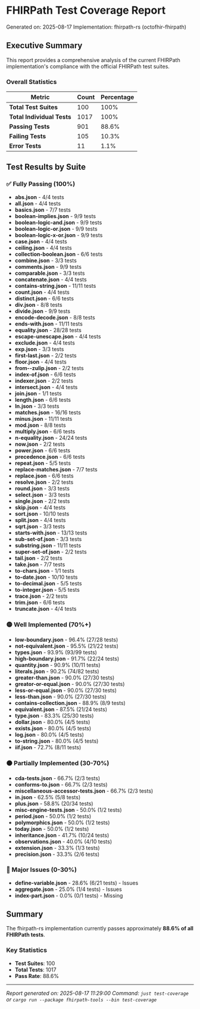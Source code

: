 # FHIRPath Test Coverage Report

Generated on: 2025-08-17
Implementation: fhirpath-rs (octofhir-fhirpath)

## Executive Summary

This report provides a comprehensive analysis of the current FHIRPath implementation's compliance with the official FHIRPath test suites.

### Overall Statistics

| Metric | Count | Percentage |
|--------|-------|------------|
| **Total Test Suites** | 100 | 100% |
| **Total Individual Tests** | 1017 | 100% |
| **Passing Tests** | 901 | 88.6% |
| **Failing Tests** | 105 | 10.3% |
| **Error Tests** | 11 | 1.1% |

## Test Results by Suite

### ✅ Fully Passing (100%)

- **abs.json** - 4/4 tests
- **all.json** - 4/4 tests
- **basics.json** - 7/7 tests
- **boolean-implies.json** - 9/9 tests
- **boolean-logic-and.json** - 9/9 tests
- **boolean-logic-or.json** - 9/9 tests
- **boolean-logic-x-or.json** - 9/9 tests
- **case.json** - 4/4 tests
- **ceiling.json** - 4/4 tests
- **collection-boolean.json** - 6/6 tests
- **combine.json** - 3/3 tests
- **comments.json** - 9/9 tests
- **comparable.json** - 3/3 tests
- **concatenate.json** - 4/4 tests
- **contains-string.json** - 11/11 tests
- **count.json** - 4/4 tests
- **distinct.json** - 6/6 tests
- **div.json** - 8/8 tests
- **divide.json** - 9/9 tests
- **encode-decode.json** - 8/8 tests
- **ends-with.json** - 11/11 tests
- **equality.json** - 28/28 tests
- **escape-unescape.json** - 4/4 tests
- **exclude.json** - 4/4 tests
- **exp.json** - 3/3 tests
- **first-last.json** - 2/2 tests
- **floor.json** - 4/4 tests
- **from--zulip.json** - 2/2 tests
- **index-of.json** - 6/6 tests
- **indexer.json** - 2/2 tests
- **intersect.json** - 4/4 tests
- **join.json** - 1/1 tests
- **length.json** - 6/6 tests
- **ln.json** - 3/3 tests
- **matches.json** - 16/16 tests
- **minus.json** - 11/11 tests
- **mod.json** - 8/8 tests
- **multiply.json** - 6/6 tests
- **n-equality.json** - 24/24 tests
- **now.json** - 2/2 tests
- **power.json** - 6/6 tests
- **precedence.json** - 6/6 tests
- **repeat.json** - 5/5 tests
- **replace-matches.json** - 7/7 tests
- **replace.json** - 6/6 tests
- **resolve.json** - 2/2 tests
- **round.json** - 3/3 tests
- **select.json** - 3/3 tests
- **single.json** - 2/2 tests
- **skip.json** - 4/4 tests
- **sort.json** - 10/10 tests
- **split.json** - 4/4 tests
- **sqrt.json** - 3/3 tests
- **starts-with.json** - 13/13 tests
- **sub-set-of.json** - 3/3 tests
- **substring.json** - 11/11 tests
- **super-set-of.json** - 2/2 tests
- **tail.json** - 2/2 tests
- **take.json** - 7/7 tests
- **to-chars.json** - 1/1 tests
- **to-date.json** - 10/10 tests
- **to-decimal.json** - 5/5 tests
- **to-integer.json** - 5/5 tests
- **trace.json** - 2/2 tests
- **trim.json** - 6/6 tests
- **truncate.json** - 4/4 tests

### 🟡 Well Implemented (70%+)

- **low-boundary.json** - 96.4% (27/28 tests)
- **not-equivalent.json** - 95.5% (21/22 tests)
- **types.json** - 93.9% (93/99 tests)
- **high-boundary.json** - 91.7% (22/24 tests)
- **quantity.json** - 90.9% (10/11 tests)
- **literals.json** - 90.2% (74/82 tests)
- **greater-than.json** - 90.0% (27/30 tests)
- **greator-or-equal.json** - 90.0% (27/30 tests)
- **less-or-equal.json** - 90.0% (27/30 tests)
- **less-than.json** - 90.0% (27/30 tests)
- **contains-collection.json** - 88.9% (8/9 tests)
- **equivalent.json** - 87.5% (21/24 tests)
- **type.json** - 83.3% (25/30 tests)
- **dollar.json** - 80.0% (4/5 tests)
- **exists.json** - 80.0% (4/5 tests)
- **log.json** - 80.0% (4/5 tests)
- **to-string.json** - 80.0% (4/5 tests)
- **iif.json** - 72.7% (8/11 tests)

### 🟠 Partially Implemented (30-70%)

- **cda-tests.json** - 66.7% (2/3 tests)
- **conforms-to.json** - 66.7% (2/3 tests)
- **miscellaneous-accessor-tests.json** - 66.7% (2/3 tests)
- **in.json** - 62.5% (5/8 tests)
- **plus.json** - 58.8% (20/34 tests)
- **misc-engine-tests.json** - 50.0% (1/2 tests)
- **period.json** - 50.0% (1/2 tests)
- **polymorphics.json** - 50.0% (1/2 tests)
- **today.json** - 50.0% (1/2 tests)
- **inheritance.json** - 41.7% (10/24 tests)
- **observations.json** - 40.0% (4/10 tests)
- **extension.json** - 33.3% (1/3 tests)
- **precision.json** - 33.3% (2/6 tests)

### 🔴 Major Issues (0-30%)

- **define-variable.json** - 28.6% (6/21 tests) - Issues
- **aggregate.json** - 25.0% (1/4 tests) - Issues
- **index-part.json** - 0.0% (0/1 tests) - Missing

## Summary

The fhirpath-rs implementation currently passes approximately **88.6% of all FHIRPath tests**.

### Key Statistics
- **Test Suites**: 100
- **Total Tests**: 1017
- **Pass Rate**: 88.6%

---

*Report generated on: 2025-08-17 11:29:00*
*Command: `just test-coverage` or `cargo run --package fhirpath-tools --bin test-coverage`*

